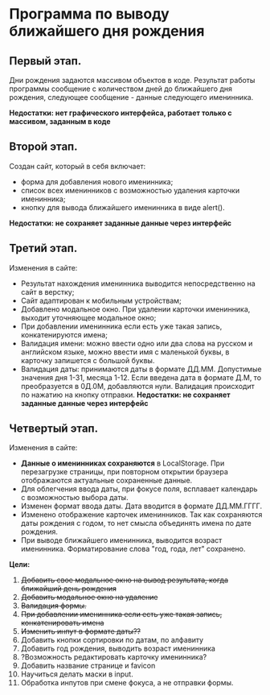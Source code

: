 # Программа по выводу ближайшего дня рождения
## Первый этап.
Дни рождения задаются массивом объектов в коде. Результат работы программы сообщение с количеством дней до ближайшего дня рождения, 
следующее сообщение - данные следующего именинника.

**Недостатки: нет графического интерфейса, работает только с массивом, заданным в коде**
## Второй этап.
Создан сайт, который в себя включает:
* форма для добавления нового именинника;
* список всех именинников с возможностью удаления карточки именинника;
* кнопку для вывода ближайшего именинника в виде alert().

**Недостатки: не сохраняет заданные данные через интерфейс**
## Третий этап.
Изменения в сайте:
* Результат нахождения именинника выводится непосредственно на сайт в верстку;
* Сайт адаптирован к мобильным устройствам;
* Добавлено модальное окно. При удалении карточки именинника, выходит уточняющее модальное окно;
* При добавлении именинника если есть уже такая запись, конкатенируются имена;
* Валидация имени: можно ввести одно или два слова на русском и английском языке, можно ввести имя с маленькой буквы, в карточку запишется с большой буквы.
* Валидация даты: принимаются даты в формате ДД.ММ. Допустимые значения дня 1-31, месяца 1-12. Если введена дата в формате Д.М, то преобразуется в 0Д.0М, добавляются нули. Валидация происходит по нажатию на кнопку отправки.
**Недостатки: не сохраняет заданные данные через интерфейс**
## Четвертый этап.
Изменения в сайте:
* **Данные о именинниках сохраняются** в LocalStorage. При перезагрузке страницы, при повторном открытии браузера отображаются актуальные сохраненные данные.
* Для облегчения ввода даты, при фокусе поля, всплавает календарь с возможностью выбора даты.
* Изменен формат ввода даты. Дата вводится в формате ДД.ММ.ГГГГ.
* Изменено отображение карточек именинников. Так как сохраняются даты рождения с годом, то нет смысла объединять имена по дате рождения.
* При выводе ближайшего именинника, выводится возраст именинника. Форматирование слова "год, года, лет" сохранено.








**Цели:**
1. ~~Добавить свое модальное окно на вывод результата, когда ближайший день рождения~~
2. ~~Добавить модальное окно на удаление~~
3. ~~Валидация формы.~~
4. ~~При добавлении именинника если есть уже такая запись, конкатенировать имена~~
5. ~~Изменить инпут в формате даты??~~
6. Добавить кнопки сортировки по датам, по алфавиту
7. Добавить год рождения, выводить возраст именинника
8. ?Возможность редактировать карточку именинника?
9. Добавить название странице и favicon
10. Научиться делать маски в input. 
11. Обработка инпутов при смене фокуса, а не отправки формы. 
